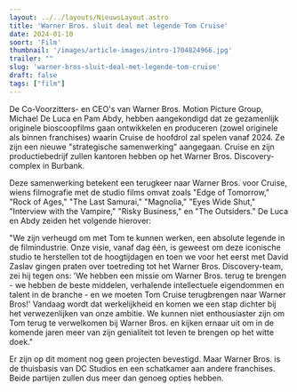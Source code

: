 ```yaml
---
layout: ../../layouts/NieuwsLayout.astro
title: 'Warner Bros. sluit deal met legende Tom Cruise'
date: 2024-01-10
soort: 'Film'
thumbnail: '/images/article-images/intro-1704824966.jpg'
trailer: ""
slug: 'warner-bros-sluit-deal-met-legende-tom-cruise'
draft: false
tags: ["film"]
---
```



De Co-Voorzitters- en CEO's van Warner Bros. Motion Picture Group, Michael De Luca en Pam Abdy, hebben aangekondigd dat ze gezamenlijk originele bioscoopfilms gaan ontwikkelen en produceren (zowel originele als binnen franchises) waarin Cruise de hoofdrol zal spelen vanaf 2024. Ze zijn een nieuwe "strategische samenwerking" aangegaan. Cruise en zijn productiebedrijf zullen kantoren hebben op het Warner Bros. Discovery-complex in Burbank.

Deze samenwerking betekent een terugkeer naar Warner Bros. voor Cruise, wiens filmografie met de studio films omvat zoals "Edge of Tomorrow," "Rock of Ages," "The Last Samurai," "Magnolia," "Eyes Wide Shut," "Interview with the Vampire," "Risky Business," en "The Outsiders." De Luca en Abdy zeiden het volgende hierover:

"We zijn verheugd om met Tom te kunnen werken, een absolute legende in de filmindustrie. Onze visie, vanaf dag één, is geweest om deze iconische studio te herstellen tot de hoogtijdagen en toen we voor het eerst met David Zaslav gingen praten over toetreding tot het Warner Bros. Discovery-team, zei hij tegen ons: 'We hebben een missie om Warner Bros. terug te brengen - we hebben de beste middelen, verhalende intellectuele eigendommen en talent in de branche - en we moeten Tom Cruise terugbrengen naar Warner Bros!' Vandaag wordt dat werkelijkheid en komen we een stap dichter bij het verwezenlijken van onze ambitie. We kunnen niet enthousiaster zijn om Tom terug te verwelkomen bij Warner Bros. en kijken ernaar uit om in de komende jaren meer van zijn genialiteit tot leven te brengen op het witte doek."

Er zijn op dit moment nog geen projecten bevestigd. Maar Warner Bros. is de thuisbasis van DC Studios en een schatkamer aan andere franchises. Beide partijen zullen dus meer dan genoeg opties hebben.
